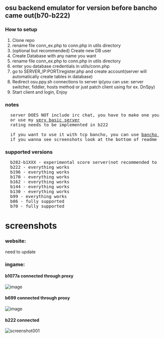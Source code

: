 ## osu backend emulator for version before bancho came out(b70-b222)
### How to setup
1. Clone repo
2. rename file conn_ex.php to conn.php in utils directory
3. (optional but recommended) Create new DB user
4. Create Database with any name you want
5. rename file conn_ex.php to conn.php in utils directory
6. enter you database credentials in utils/conn.php
7. go to SERVER_IP:PORT/register.php and create account(server will automatically create tables in database)
8. Redirect osu.ppy.sh connections to server ip(you can use: server switcher, fiddler, hosts method or just patch client using for ex. DnSpy)
9. Start client and login, Enjoy
### notes
<pre>
  server DOES NOT include irc chat, you have to make one yourself 
  or use my <a href="https://github.com/Zordon1337/EIRC">very basic server</a>
  rating needs to be implemented in b222

  if you want to use it with tcp bancho, you can use <a href="https://github.com/Zordon1337/BanchoTP">bancho "proxy"</a> that redirects socket requests to http backend
  if you wanna see screenshots look at the bottom of readme
</pre>
### supported versions
<pre>
  b282-b1XXX - experimental score server(not recommended to use)
  b222 - everything works
  b196 - everything works
  b170 - everything works
  b162 - everything works
  b144 - everything works
  b130 - everything works
  b99 - everything works
  b86 - fully supported
  b70 - fully supported
</pre>

# screenshots
### website:
need to update
### ingame:
#### b1077a connected through proxy
![image](https://github.com/Zordon1337/osu2007srv/assets/65111609/d9c7addc-970b-4c60-80d8-b50beaec3e66)
#### b699 connected through proxy
![image](https://github.com/Zordon1337/osu2007srv/assets/65111609/881a55da-ef42-4c27-8663-68ad34cbc969)
#### b222 connected
![screenshot001](https://github.com/Zordon1337/osu2007srv/assets/65111609/9a86c4e1-2b79-44c9-a387-eaf89ece8d42)
